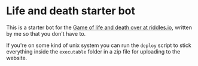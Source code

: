 # Life and death starter bot

This is a starter bot for the [Game of life and death over at riddles.io](https://starapple.riddles.io/competitions/game-of-life-and-death), written by me so that you don't have to.

If you're on some kind of unix system you can run the `deploy` script to stick everything inside the `executable` folder in a zip file for uploading to the website.
